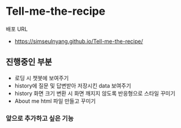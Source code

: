 # Tell-me-the-recipe

배포 URL
 - https://simseulnyang.github.io/Tell-me-the-recipe/

## 진행중인 부분
 - 로딩 시 챗봇에 보여주기
 - history에 질문 및 답변받아 저장시킨 data 보여주기
 - history 화면 크기 변환 시 화면 깨지지 않도록 반응형으로 스타일 꾸미기
 - About me html 파일 만들고 꾸미기

### 앞으로 추가하고 싶은 기능

